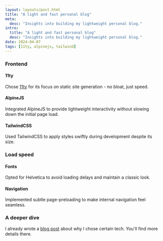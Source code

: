 ```yaml
---
layout: layouts/post.html
title: "A light and fast personal blog"
meta:
  desc: "Insights into building my lightweight personal blog."
intro:
  title: "A light and fast personal blog"
  desc: "Insights into building my lightweight personal blog."
date: 2024-04-07
tags: [11ty, alpinejs, tailwind]
---
```


### Frontend

#### 11ty

Chose [11ty](https://www.11ty.dev/) for its focus on static site generation - no bloat, just speed.

#### AlpineJS

Integrated AlpineJS to provide lightweight interactivity without slowing down the initial page load.

#### TailwindCSS

Used TailwindCSS to apply styles swiftly during development despite its size.

### Load speed

#### Fonts

Opted for Helvetica to avoid loading delays and maintain a classic look.

#### Navigation

Implemented subtle page-preloading to make internal navigation feel seamless.

### A deeper dive

I already wrote a [blog post](/blog/site-update-2024) about why I chose certain tech. You'll find more details there.

